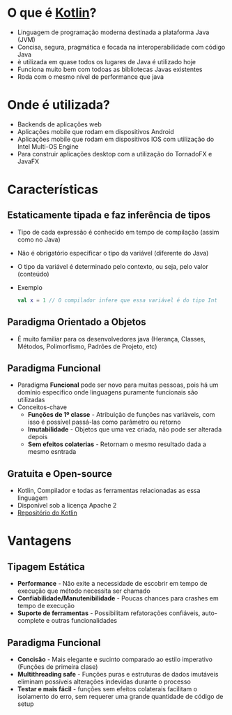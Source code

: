# O que é [Kotlin](https://kotlinlang.org/)?

* Linguagem de programação moderna destinada a plataforma Java (JVM)
* Concisa, segura, pragmática e focada na interoperabilidade com código Java
* è utilizada em quase todos os lugares de Java é utilizado hoje
* Funciona muito bem com todoas as bibliotecas Javas existentes
* Roda com o mesmo nível de performance que java

# Onde é utilizada?

* Backends de aplicações web
* Aplicações mobile que rodam em dispositivos Android
* Aplicações mobile que rodam em dispositivos IOS com utilização do Intel Multi-OS Engine
* Para construir aplicações desktop com a utilização do TornadoFX e JavaFX

# Características

## Estaticamente tipada e faz inferência de tipos

* Tipo de cada expressão é conhecido em tempo de compilação (assim como no Java)
* Não é obrigatório especificar o tipo da variável (diferente do Java)
* O tipo da variável é determinado pelo contexto, ou seja, pelo valor (conteúdo)

* Exemplo
  ```kotlin
  val x = 1 // O compilador infere que essa variável é do tipo Int
  ```
  
## Paradigma Orientado a Objetos

* É muito familiar para os desenvolvedores java (Herança, Classes, Métodos, Polimorfismo, Padrões de Projeto, etc)

## Paradigma Funcional

* Paradigma **Funcional** pode ser novo para muitas pessoas, pois há um domínio específico onde linguagens puramente funcionais são utilizadas
* Conceitos-chave
  * **Funções de 1º classe** - Atribuição de funções nas variáveis, com isso é possível passá-las como parâmetro ou retorno
  * **Imutabilidade** - Objetos que uma vez criada, não pode ser alterada depois
  * **Sem efeitos colaterias** - Retornam o mesmo resultado dada a mesmo esntrada
  
## Gratuita e Open-source

* Kotlin, Compilador e todas as ferramentas relacionadas as essa linguagem
* Disponível sob a licença Apache 2
* [Repositório do Kotlin](https://github.com/JetBrains/kotlin)
  
# Vantagens

## Tipagem Estática

* **Performance** - Não exite a necessidade de escobrir em tempo de execução que método necessita ser chamado
* **Confiabilidade/Manutenibilidade** - Poucas chances para crashes em tempo de execução
* **Suporte de ferramentas** - Possibilitam refatorações confiáveis, auto-complete e outras funcionalidades

## Paradigma Funcional

* **Concisão** - Mais elegante e sucinto comparado ao estilo imperativo (Funções de primeira clase)
* **Multithreading safe** - Funções puras e estruturas de dados imutáveis eliminam possíveis alterações indevidas durante o processo
* **Testar e mais fácil** - funções sem efeitos colaterais facilitam o isolamento do erro, sem requerer uma grande quantidade de código de setup 
